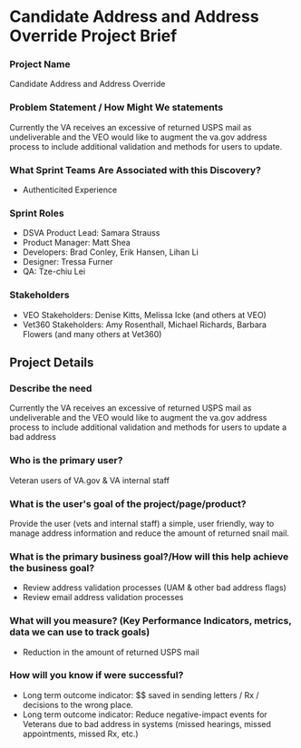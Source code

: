 # Candidate Address and Address Override Project Brief

### Project Name

Candidate Address and Address Override

### Problem Statement / How Might We statements
Currently the VA receives an excessive of returned USPS mail as undeliverable and the VEO would like to augment the va.gov address process to include additional validation and methods for users to update.

### What Sprint Teams Are Associated with this Discovery? 
* Authenticited Experience 

### Sprint Roles

* DSVA Product Lead: Samara Strauss
* Product Manager: Matt Shea
* Developers: Brad Conley, Erik Hansen, Lihan Li
* Designer: Tressa Furner
* QA: Tze-chiu Lei

### Stakeholders

* VEO Stakeholders: Denise Kitts, Melissa Icke (and others at VEO)
* Vet360 Stakeholders: Amy Rosenthall, Michael Richards, Barbara Flowers (and many others at Vet360)

## Project Details

### Describe the need
Currently the VA receives an excessive of returned USPS mail as undeliverable and the VEO would like to augment the va.gov address process to include additional validation and methods for users to update a bad address

### Who is the primary user?
Veteran users of VA.gov & VA internal staff

### What is the user's goal of the project/page/product?
Provide the user (vets and internal staff) a simple, user friendly, way to manage address information and reduce the amount of returned snail mail.

### What is the primary business goal?/How will this help achieve the business goal?

* Review address validation processes (UAM & other bad address flags)
* Review email address validation processes

### What will you measure? (Key Performance Indicators, metrics, data we can use to track goals)

* Reduction in the amount of returned USPS mail

### How will you know if were successful?

* Long term outcome indicator: $$ saved in sending letters / Rx / decisions to the wrong place.
* Long term outcome indicator: Reduce negative-impact events for Veterans due to bad address in systems (missed hearings, missed appointments, missed Rx, etc.)

